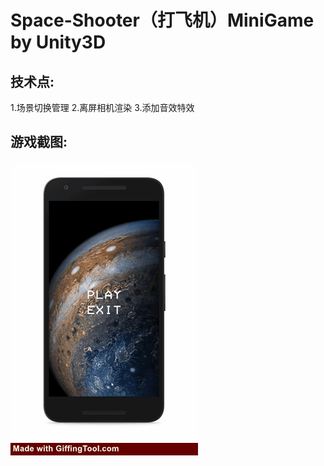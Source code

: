 # Space-Shooter（打飞机）MiniGame by Unity3D

## 技术点:

1.场景切换管理
2.离屏相机渲染
3.添加音效特效

## 游戏截图:

<img src="https://github.com/1anc3r/Space-Shooter/blob/master/Screenshots/动图2.gif?raw=true" width = "300" height = "470" alt=""/>